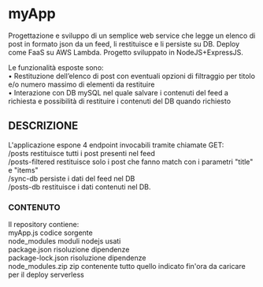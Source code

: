 # myApp
Progettazione e sviluppo di un semplice web service che legge un elenco di post in formato json da un feed, li restituisce e li persiste su DB. Deploy come FaaS su AWS Lambda. Progetto sviluppato in NodeJS+ExpressJS.

Le funzionalità esposte sono: <br>
•	Restituzione dell’elenco di post con eventuali opzioni di filtraggio per titolo e/o numero massimo di elementi da restituire <br>
•	Interazione con DB mySQL nel quale salvare i contenuti del feed a richiesta e possibilità di restituire i contenuti del DB quando richiesto 



## DESCRIZIONE

L'applicazione espone 4 endpoint invocabili tramite chiamate GET: <br>
  /posts                    restituisce tutti i post presenti nel feed <br>
  /posts-filtered           restituisce solo i post che fanno match con i parametri "title" e "items"  <br>
  /sync-db                  persiste i dati del feed nel DB <br>
  /posts-db                 restituisce i dati contenuti nel DB. <br>
  
  
  ### CONTENUTO
  
  Il repository contiene: <br>
    myApp.js                codice sorgente <br>
    node_modules            moduli nodejs usati <br>
    package.json            risoluzione dipendenze <br>
    package-lock.json       risoluzione dipendenze <br>
    node_modules.zip        zip contenente tutto quello indicato fin'ora da caricare per il deploy serverless <br>
 
